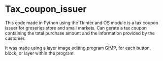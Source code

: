 # Tax_coupon_issuer

This code made in Python using the Tkinter and OS module is a tax coupon issuer for groseries store and small markets. Can gerate a tax coupon containing the total purchase amount and the information provided by the customer.

It was made using a layer image editing program GIMP, for each button, block, or layer within the program.
